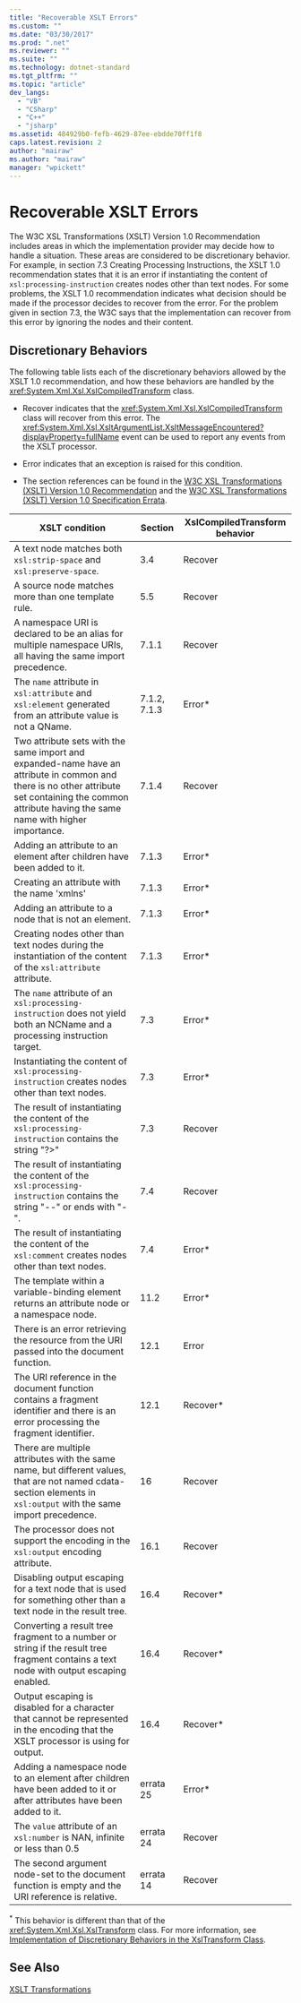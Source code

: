 ```yaml
---
title: "Recoverable XSLT Errors"
ms.custom: ""
ms.date: "03/30/2017"
ms.prod: ".net"
ms.reviewer: ""
ms.suite: ""
ms.technology: dotnet-standard
ms.tgt_pltfrm: ""
ms.topic: "article"
dev_langs: 
  - "VB"
  - "CSharp"
  - "C++"
  - "jsharp"
ms.assetid: 484929b0-fefb-4629-87ee-ebdde70ff1f8
caps.latest.revision: 2
author: "mairaw"
ms.author: "mairaw"
manager: "wpickett"
---
```

# Recoverable XSLT Errors
The W3C XSL Transformations (XSLT) Version 1.0 Recommendation includes areas in which the implementation provider may decide how to handle a situation. These areas are considered to be discretionary behavior. For example, in section 7.3 Creating Processing Instructions, the XSLT 1.0 recommendation states that it is an error if instantiating the content of `xsl:processing-instruction` creates nodes other than text nodes. For some problems, the XSLT 1.0 recommendation indicates what decision should be made if the processor decides to recover from the error. For the problem given in section 7.3, the W3C says that the implementation can recover from this error by ignoring the nodes and their content.  
  
## Discretionary Behaviors  
 The following table lists each of the discretionary behaviors allowed by the XSLT 1.0 recommendation, and how these behaviors are handled by the <xref:System.Xml.Xsl.XslCompiledTransform> class.  
  
-   Recover indicates that the <xref:System.Xml.Xsl.XslCompiledTransform> class will recover from this error. The <xref:System.Xml.Xsl.XsltArgumentList.XsltMessageEncountered?displayProperty=fullName> event can be used to report any events from the XSLT processor.  
  
-   Error indicates that an exception is raised for this condition.  
  
-   The section references can be found in the [W3C XSL Transformations (XSLT) Version 1.0 Recommendation](http://go.microsoft.com/fwlink/?LinkId=49919) and the [W3C XSL Transformations (XSLT) Version 1.0 Specification Errata](http://go.microsoft.com/fwlink/?LinkId=49917).  
  
|XSLT condition|Section|XslCompiledTransform behavior|  
|--------------------|-------------|-----------------------------------|  
|A text node matches both `xsl:strip-space` and `xsl:preserve-space`.|3.4|Recover|  
|A source node matches more than one template rule.|5.5|Recover|  
|A namespace URI is declared to be an alias for multiple namespace URIs, all having the same import precedence.|7.1.1|Recover|  
|The `name` attribute in `xsl:attribute` and `xsl:element` generated from an attribute value is not a QName.|7.1.2, 7.1.3|Error*|  
|Two attribute sets with the same import and expanded-name have an attribute in common and there is no other attribute set containing the common attribute having the same name with higher importance.|7.1.4|Recover|  
|Adding an attribute to an element after children have been added to it.|7.1.3|Error*|  
|Creating an attribute with the name 'xmlns'|7.1.3|Error*|  
|Adding an attribute to a node that is not an element.|7.1.3|Error*|  
|Creating nodes other than text nodes during the instantiation of the content of the `xsl:attribute` attribute.|7.1.3|Error*|  
|The `name` attribute of an `xsl:processing-instruction` does not yield both an NCName and a processing instruction target.|7.3|Error*|  
|Instantiating the content of `xsl:processing-instruction` creates nodes other than text nodes.|7.3|Error*|  
|The result of instantiating the content of the `xsl:processing-instruction` contains the string "?>"|7.3|Recover|  
|The result of instantiating the content of the `xsl:processing-instruction` contains the string "--" or ends with "-".|7.4|Recover|  
|The result of instantiating the content of the `xsl:comment` creates nodes other than text nodes.|7.4|Error*|  
|The template within a variable-binding element returns an attribute node or a namespace node.|11.2|Error*|  
|There is an error retrieving the resource from the URI passed into the document function.|12.1|Error|  
|The URI reference in the document function contains a fragment identifier and there is an error processing the fragment identifier.|12.1|Recover*|  
|There are multiple attributes with the same name, but different values, that are not named cdata-section elements in `xsl:output` with the same import precedence.|16|Recover|  
|The processor does not support the encoding in the `xsl:output` encoding attribute.|16.1|Recover|  
|Disabling output escaping for a text node that is used for something other than a text node in the result tree.|16.4|Recover*|  
|Converting a result tree fragment to a number or string if the result tree fragment contains a text node with output escaping enabled.|16.4|Recover*|  
|Output escaping is disabled for a character that cannot be represented in the encoding that the XSLT processor is using for output.|16.4|Recover*|  
|Adding a namespace node to an element after children have been added to it or after attributes have been added to it.|errata 25|Error*|  
|The `value` attribute of an `xsl:number` is NAN, infinite or less than 0.5|errata 24|Recover|  
|The second argument node-set to the document function is empty and the URI reference is relative.|errata 14|Recover|  
  
 <sup>*</sup> This behavior is different than that of the <xref:System.Xml.Xsl.XslTransform> class. For more information, see [Implementation of Discretionary Behaviors in the XslTransform Class](../../../../docs/standard/data/xml/implementation-of-discretionary-behaviors-in-the-xsltransform-class.md).  
  
## See Also  
 [XSLT Transformations](../../../../docs/standard/data/xml/xslt-transformations.md)
